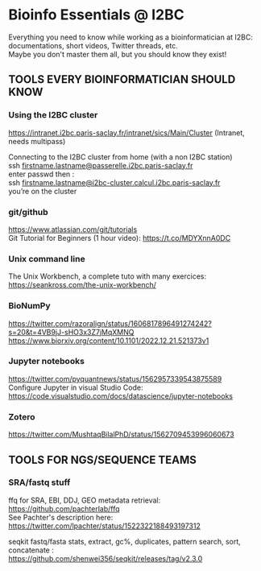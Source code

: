 # Bioinfo Essentials @ I2BC

Everything you need to know while working as a bioinformatician at I2BC: documentations, short videos, Twitter threads, etc.  
Maybe you don't master them all, but you should know they exist!  

## TOOLS EVERY BIOINFORMATICIAN SHOULD KNOW

### Using the I2BC cluster
  https://intranet.i2bc.paris-saclay.fr/intranet/sics/Main/Cluster (Intranet, needs multipass)

  Connecting to the I2BC cluster from home (with a non I2BC station)  
    ssh firstname.lastname@passerelle.i2bc.paris-saclay.fr  
    enter passwd then :  
    ssh firstname.lastname@i2bc-cluster.calcul.i2bc.paris-saclay.fr  
    you’re on the cluster

  
### git/github
  https://www.atlassian.com/git/tutorials  
  Git Tutorial for Beginners (1 hour video): https://t.co/MDYXnnA0DC

### Unix command line
  The Unix Workbench, a complete tuto with many exercices: https://seankross.com/the-unix-workbench/

### BioNumPy
  https://twitter.com/razoralign/status/1606817896491274242?s=20&t=4VB9jJ-sHO3x3Z7jMqXMNQ
  https://www.biorxiv.org/content/10.1101/2022.12.21.521373v1

### Jupyter notebooks
  https://twitter.com/pyquantnews/status/1562957339543875589  
  Configure Jupyter in visual Studio Code: https://code.visualstudio.com/docs/datascience/jupyter-notebooks 

### Zotero
  https://twitter.com/MushtaqBilalPhD/status/1562709453996060673
  
## TOOLS FOR NGS/SEQUENCE TEAMS

### SRA/fastq stuff
  ffq for SRA, EBI, DDJ, GEO metadata retrieval:  
    https://github.com/pachterlab/ffq  
    See Pachter's description here: https://twitter.com/lpachter/status/1522322188493197312  
    
  seqkit fastq/fasta stats, extract, gc%, duplicates, pattern search, sort, concatenate :  
    https://github.com/shenwei356/seqkit/releases/tag/v2.3.0
    
    

